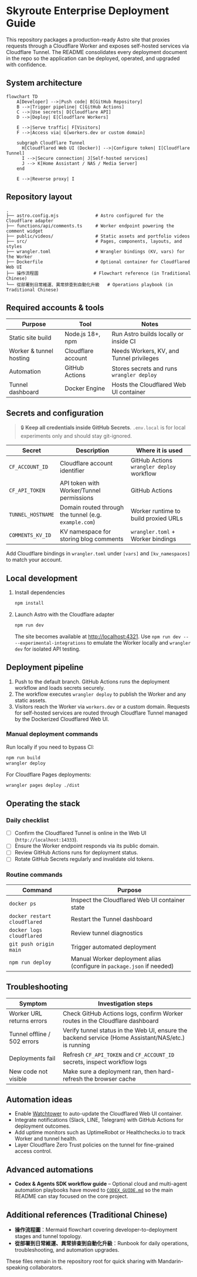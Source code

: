 # Skyroute Enterprise Deployment Guide

This repository packages a production-ready Astro site that proxies requests through a Cloudflare Worker and exposes
self-hosted services via Cloudflare Tunnel. The README consolidates every deployment document in the repo so the
application can be deployed, operated, and upgraded with confidence.

## System architecture

```mermaid
flowchart TD
    A[Developer] -->|Push code| B[GitHub Repository]
    B -->|Trigger pipeline| C[GitHub Actions]
    C -->|Use secrets| D[Cloudflare API]
    D -->|Deploy| E[Cloudflare Workers]

    E -->|Serve traffic| F[Visitors]
    F -->|Access via| G[workers.dev or custom domain]

    subgraph Cloudflare Tunnel
      H[Cloudflared Web UI (Docker)] -->|Configure token| I[Cloudflare Tunnel]
      I -->|Secure connection| J[Self-hosted services]
      J --> K[Home Assistant / NAS / Media Server]
    end

    E -->|Reverse proxy| I
```

## Repository layout

```
.
├── astro.config.mjs              # Astro configured for the Cloudflare adapter
├── functions/api/comments.ts     # Worker endpoint powering the comment widget
├── public/videos/                # Static assets and portfolio videos
├── src/                          # Pages, components, layouts, and styles
├── wrangler.toml                 # Wrangler bindings (KV, vars) for the Worker
├── Dockerfile                    # Optional container for Cloudflared Web UI
├── 操作流程圖                     # Flowchart reference (in Traditional Chinese)
└── 從部署到日常維運、異常排查到自動化升級   # Operations playbook (in Traditional Chinese)
```

## Required accounts & tools

| Purpose | Tool | Notes |
|---------|------|-------|
| Static site build | Node.js 18+, npm | Run Astro builds locally or inside CI |
| Worker & tunnel hosting | Cloudflare account | Needs Workers, KV, and Tunnel privileges |
| Automation | GitHub Actions | Stores secrets and runs `wrangler deploy` |
| Tunnel dashboard | Docker Engine | Hosts the Cloudflared Web UI container |

## Secrets and configuration

> :lock: **Keep all credentials inside GitHub Secrets**. `.env.local` is for local experiments only and should stay git-ignored.

| Secret | Description | Where it is used |
|--------|-------------|------------------|
| `CF_ACCOUNT_ID` | Cloudflare account identifier | GitHub Actions `wrangler deploy` workflow |
| `CF_API_TOKEN` | API token with Worker/Tunnel permissions | GitHub Actions | 
| `TUNNEL_HOSTNAME` | Domain routed through the tunnel (e.g. `example.com`) | Worker runtime to build proxied URLs |
| `COMMENTS_KV_ID` | KV namespace for storing blog comments | `wrangler.toml` + Worker bindings |

Add Cloudflare bindings in `wrangler.toml` under `[vars]` and `[kv_namespaces]` to match your account.

## Local development

1. Install dependencies
   ```bash
   npm install
   ```
2. Launch Astro with the Cloudflare adapter
   ```bash
   npm run dev
   ```
   The site becomes available at <http://localhost:4321>. Use `npm run dev -- --experimental-integrations` to emulate the
   Worker locally and `wrangler dev` for isolated API testing.

## Deployment pipeline

1. Push to the default branch. GitHub Actions runs the deployment workflow and loads secrets securely.
2. The workflow executes `wrangler deploy` to publish the Worker and any static assets.
3. Visitors reach the Worker via `workers.dev` or a custom domain. Requests for self-hosted services are routed through
   Cloudflare Tunnel managed by the Dockerized Cloudflared Web UI.

### Manual deployment commands

Run locally if you need to bypass CI:

```bash
npm run build
wrangler deploy
```

For Cloudflare Pages deployments:

```bash
wrangler pages deploy ./dist
```

## Operating the stack

### Daily checklist

- [ ] Confirm the Cloudflared Tunnel is online in the Web UI (`http://localhost:14333`).
- [ ] Ensure the Worker endpoint responds via its public domain.
- [ ] Review GitHub Actions runs for deployment status.
- [ ] Rotate GitHub Secrets regularly and invalidate old tokens.

### Routine commands

| Command | Purpose |
|---------|---------|
| `docker ps` | Inspect the Cloudflared Web UI container state |
| `docker restart cloudflared` | Restart the Tunnel dashboard |
| `docker logs cloudflared` | Review tunnel diagnostics |
| `git push origin main` | Trigger automated deployment |
| `npm run deploy` | Manual Worker deployment alias (configure in `package.json` if needed) |

## Troubleshooting

| Symptom | Investigation steps |
|---------|--------------------|
| Worker URL returns errors | Check GitHub Actions logs, confirm Worker routes in the Cloudflare dashboard |
| Tunnel offline / 502 errors | Verify tunnel status in the Web UI, ensure the backend service (Home Assistant/NAS/etc.) is running |
| Deployments fail | Refresh `CF_API_TOKEN` and `CF_ACCOUNT_ID` secrets, inspect workflow logs |
| New code not visible | Make sure a deployment ran, then hard-refresh the browser cache |

## Automation ideas

- Enable [Watchtower](https://containrrr.dev/watchtower/) to auto-update the Cloudflared Web UI container.
- Integrate notifications (Slack, LINE, Telegram) with GitHub Actions for deployment outcomes.
- Add uptime monitors such as UptimeRobot or Healthchecks.io to track Worker and tunnel health.
- Layer Cloudflare Zero Trust policies on the tunnel for fine-grained access control.

## Advanced automations

- **Codex & Agents SDK workflow guide** – Optional cloud and multi-agent automation playbooks have moved to [`CODEX_GUIDE.md`](CODEX_GUIDE.md) so the main README can stay focused on the core project.

## Additional references (Traditional Chinese)

- **操作流程圖**：Mermaid flowchart covering developer-to-deployment stages and tunnel topology.
- **從部署到日常維運、異常排查到自動化升級**：Runbook for daily operations, troubleshooting, and automation upgrades.

These files remain in the repository root for quick sharing with Mandarin-speaking collaborators.
